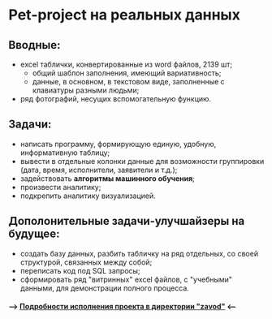 # Pet-project на реальных данных

## Вводные: 
- excel таблички, конвертированные из word файлов, 2139 шт;
  - общий шаблон заполнения, имеющий вариативность;
  - данные, в основном, в текстовом виде, заполненные с клавиатуры разными людьми;
- ряд фотографий, несущих вспомогательную функцию.
  
## Задачи:
- написать программу, формирующую единую, удобную, информативную таблицу;
- вывести в отдельные колонки данные для возможности группировки (дата, время, исполнители, заявители и т.д.);
- задействовать **алгоритмы машинного обучения**;
- произвести аналитику;
- подкрепить аналитику визуализацией.
  
## Дополонительные задачи-улучшайзеры на будущее:
- создать базу данных, разбить табличку на ряд отдельных, со своей структурой, связанных между собой;
- переписать код под SQL запросы;
- сформировать ряд "витринных" excel файлов, с "учебными" данными, для демонстрации полного процесса.

#### --> [Подробности исполнения проекта в директории "zavod"](https://github.com/primera7790/ZAVOD_project/tree/master/zavod) <--

